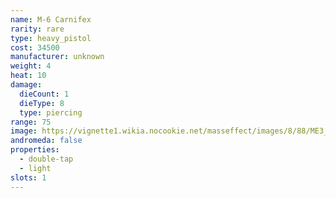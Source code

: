 ```yaml
---
name: M-6 Carnifex
rarity: rare
type: heavy_pistol
cost: 34500
manufacturer: unknown
weight: 4
heat: 10
damage:
  dieCount: 1
  dieType: 8
  type: piercing
range: 75
image: https://vignette1.wikia.nocookie.net/masseffect/images/8/88/ME3_Carnifex_Heavy_Pistol.png/revision/latest?cb=20120317185613
andromeda: false
properties:
  - double-tap
  - light
slots: 1
---
```

